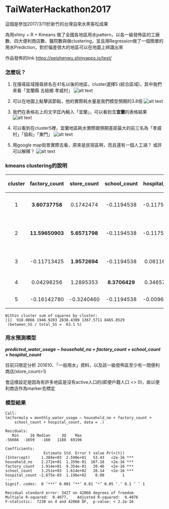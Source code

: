 # TaiWaterHackathon2017

這個是參加2017/3/11於新竹的台灣自來水黑客松成果

為用shiny + R + Kmeans 做了全國各地區用水pattern，以各一級發佈區的工廠數、四大便利商店數、醫院數與做clustering，並且用Regression做了一個簡單的用水Prediction，對於偏差很大的地區可以在地圖上辨識出來


作品發佈的link
https://peishenwu.shinyapps.io/test/

### 怎麼玩？
1. 在搜尋區域搜尋排名在41名以後的地區，cluster選擇5 (綜合區域)，其中我們來看「宜蘭縣 五結鄉	孝威村」
![alt text](https://github.com/peishenwu/TaiWaterHackathon2017/blob/master/tutorial_img/01.png)

2. 可以在地圖上點擊該節點，他的實際耗水量是我們模型預期的3.8倍
![alt text](https://github.com/peishenwu/TaiWaterHackathon2017/blob/master/tutorial_img/02.png)

3. 我們在表格右上的文字匡內輸入「宜蘭」，可以看到含**宜蘭**的表格結果
![alt text](https://github.com/peishenwu/TaiWaterHackathon2017/blob/master/tutorial_img/03.png)

4. 可以看到在cluster5裡，宜蘭地區耗水實際跟預期差距最大的前三名為「孝威村」「協和」「東門」
![alt text](https://github.com/peishenwu/TaiWaterHackathon2017/blob/master/tutorial_img/04.png)

5. 用google map街景實際去看，原來是民宿區啊，而且還有一個人工湖？ 或許可以解釋？
![alt text](https://github.com/peishenwu/TaiWaterHackathon2017/blob/master/tutorial_img/05.png)

### kmeans clustering的說明

cluster|factory_count|store_count|school_count|hospital_count|判讀
:---:|:---:|:---:|:---:|:---:|:---:
1|**3.60737758**|0.1742474|-0.1194538|-0.117541236|工廠區
2|**11.59650903**|**5.6571798**|-0.1194538|-0.117541236|工商混合
3|-0.11713425 |  **1.9572694**   |-0.1194538   | 0.061163915| 商業區
4| 0.04298256 |  1.2895353 |   **8.3706429**   | 0.346578982| 校區
5|-0.16142780 | -0.3240460 |  -0.1194538   |-0.009639229| 綜合

```
Within cluster sum of squares by cluster:
[1]  918.0066 1948.9203 2838.4309 1367.5711 8465.8529
 (between_SS / total_SS =  63.1 %)
```

### 用水預測模型

_**predicted_water_usage ~ household_no + factory_count + school_count + hospital_count**_

目前只限定分析 201610、「一般用水」資料，以及該一級發佈區至少有一間便利商店(store_count>1)

會這樣設定是因為有許多地區是沒有active人口的(即便戶籍人口 <> 0)，故以便利商店作為marker去標定

### 模型結果
```
Call:
lm(formula = monthly_water_usage ~ household_no + factory_count + 
    school_count + hospital_count, data = .)

Residuals:
   Min     1Q Median     3Q    Max 
-56666  -1659   -160   1188  69196 

Coefficients:
                 Estimate Std. Error t value Pr(>|t|)    
(Intercept)     1.384e+03  2.590e+01   53.43   <2e-16 ***
household_no    2.272e+01  1.359e-01  167.18   <2e-16 ***
factory_count   1.914e+01  9.354e-01   20.46   <2e-16 ***
school_count    3.251e+03  1.614e+02   20.14   <2e-16 ***
hospital_count -2.675e-03  1.196e+02    0.00        1    
---
Signif. codes:  0 ‘***’ 0.001 ‘**’ 0.01 ‘*’ 0.05 ‘.’ 0.1 ‘ ’ 1

Residual standard error: 3427 on 42068 degrees of freedom
Multiple R-squared:  0.4077,	Adjusted R-squared:  0.4076 
F-statistic:  7238 on 4 and 42068 DF,  p-value: < 2.2e-16
```


